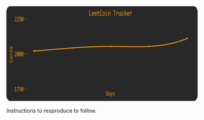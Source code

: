 <div align="center">
	<a href="https://github.com/adeshpande03/LeetCode-Points-Graph">
		<img src="points_graph_rounded_corners.png" width="800" height="250" alt="LeetCode points graph for @impgriffin (me!)">
	</a>
</div>

Instructions to resproduce to follow.